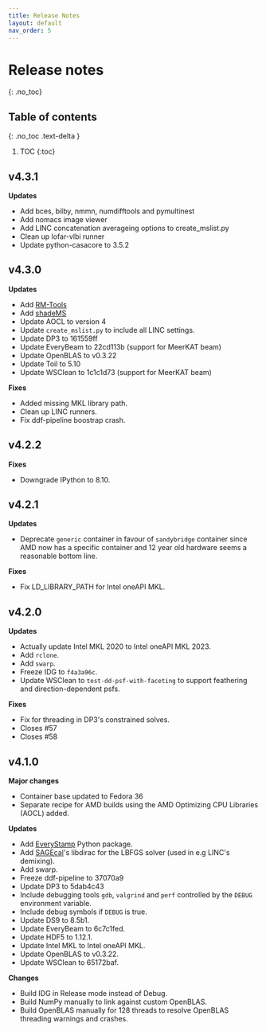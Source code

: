 ```yaml
---
title: Release Notes
layout: default
nav_order: 5
---
```


# Release notes
{: .no_toc}

## Table of contents
{: .no_toc .text-delta }

1. TOC
{:toc}

## v4.3.1
**Updates**
* Add bces, bilby, nmmn, numdifftools and pymultinest
* Add nomacs image viewer
* Add LINC concatenation averageing options to create_mslist.py
* Clean up lofar-vlbi runner
* Update python-casacore to 3.5.2

## v4.3.0
**Updates**
* Add [RM-Tools](https://github.com/CIRADA-Tools/RM-Tools)
* Add [shadeMS](https://github.com/ratt-ru/shadeMS)
* Update AOCL to version 4
* Update `create_mslist.py` to include all LINC settings.
* Update DP3 to 161559ff
* Update EveryBeam to 22cd113b (support for MeerKAT beam)
* Update OpenBLAS to v0.3.22
* Update Toil to 5.10
* Update WSClean to 1c1c1d73 (support for MeerKAT beam)

**Fixes**
* Added missing MKL library path.
* Clean up LINC runners.
* Fix ddf-pipeline boostrap crash.

## v4.2.2
**Fixes**
* Downgrade IPython to 8.10.

## v4.2.1
**Updates**
* Deprecate `generic` container in favour of `sandybridge` container since AMD now has a specific container and 12 year old hardware seems a reasonable bottom line.

**Fixes**
* Fix LD_LIBRARY_PATH for Intel oneAPI MKL.


## v4.2.0
**Updates**
* Actually update Intel MKL 2020 to Intel oneAPI MKL 2023.
* Add `rclone`.
* Add `swarp`.
* Freeze IDG to `f4a3a96c`.
* Update WSClean to `test-dd-psf-with-faceting` to support feathering and direction-dependent psfs.

**Fixes**
* Fix for threading in DP3's constrained solves.
* Closes #57 
* Closes #58 


## v4.1.0
**Major changes**
- Container base updated to Fedora 36
- Separate recipe for AMD builds using the AMD Optimizing CPU Libraries (AOCL) added.

**Updates**
* Add [EveryStamp](https://github.com/tikk3r/EveryStamp) Python package.
* Add [SAGEcal](https://github.com/nlesc-dirac/sagecal)'s libdirac for the LBFGS solver (used in e.g LINC's demixing).
* Add swarp.
* Freeze ddf-pipeline to 37070a9
* Update DP3 to 5dab4c43
* Include debugging tools `gdb`, `valgrind` and `perf` controlled by the `DEBUG` environment variable.
* Include debug symbols if `DEBUG` is true.
* Update DS9 to 8.5b1.
* Update EveryBeam to 6c7c1fed.
* Update HDF5 to 1.12.1.
* Update Intel MKL to Intel oneAPI MKL.
* Update OpenBLAS to v0.3.22.
* Update WSClean to 65172baf.

**Changes**
* Build IDG in Release mode instead of Debug.
* Build NumPy manually to link against custom OpenBLAS.
* Build OpenBLAS manually for 128 threads to resolve OpenBLAS threading warnings and crashes.
